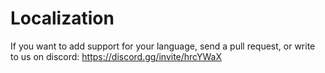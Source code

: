 # Localization
If you want to add support for your language, send a pull request, or write to us on discord: https://discord.gg/invite/hrcYWaX
